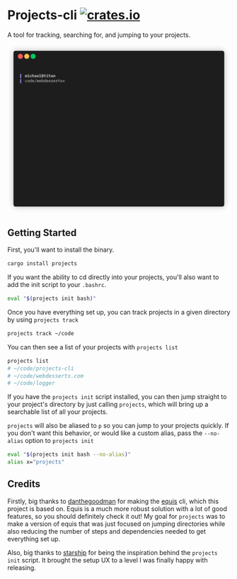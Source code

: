 # Projects-cli [![crates.io](https://img.shields.io/crates/v/projects.svg)](https://crates.io/crates/projects)

A tool for tracking, searching for, and jumping to your projects.

![projects-cli demo](/media/demo.gif)

## Getting Started

First, you'll want to install the binary.
```bash
cargo install projects
```
If you want the ability to cd directly into your projects, you'll also want to add the init script to your `.bashrc`.
```bash
eval "$(projects init bash)"
```
Once you have everything set up, you can track projects in a given directory by using `projects track`
```bash
projects track ~/code 
```
You can then see a list of your projects with `projects list`
```bash
projects list
# ~/code/projects-cli
# ~/code/webdesserts.com
# ~/code/logger
```
If you have the `projects init` script installed, you can then jump straight to your project's directory by just calling `projects`, which will bring up a searchable list of all your projects.

`projects` will also be aliased to `p` so you can jump to your projects quickly. If you don't want this behavior, or would like a custom alias, pass the `--no-alias` option to `projects init`

```bash
eval "$(projects init bash --no-alias)"
alias x="projects"
```

## Credits

Firstly, big thanks to [danthegoodman](https://github.com/danthegoodman) for making the [equis](https://github.com/danthegoodman/equis) cli, which this project is based on. Equis is a much more robust solution with a lot of good features, so you should definitely check it out! My goal for `projects` was to make a version of equis that was just focused on jumping directories while also reducing the number of steps and dependencies needed to get everything set up.

Also, big thanks to [starship](https://starship.rs) for being the inspiration behind the `projects init` script. It brought the setup UX to a level I was finally happy with releasing.
